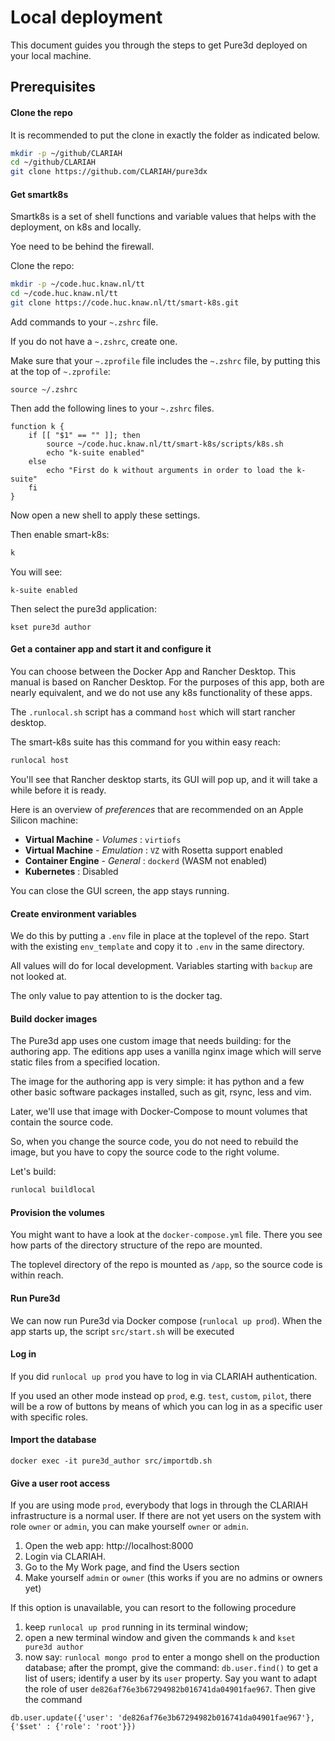 # Local deployment

This document guides you through the steps to get Pure3d deployed on your local machine.

## Prerequisites

#### Clone the repo

It is recommended to put the clone in exactly the folder as indicated below.

``` sh
mkdir -p ~/github/CLARIAH
cd ~/github/CLARIAH
git clone https://github.com/CLARIAH/pure3dx
```

#### Get smartk8s

Smartk8s is a set of shell functions and variable values that helps with the
deployment, on k8s and locally.

Yoe need to be behind the firewall.

Clone the repo:

``` sh
mkdir -p ~/code.huc.knaw.nl/tt
cd ~/code.huc.knaw.nl/tt
git clone https://code.huc.knaw.nl/tt/smart-k8s.git
```

Add commands to your `~.zshrc` file.

If you do not have a `~.zshrc`, create one.

Make sure that your `~.zprofile` file includes the `~.zshrc` file, by putting this
at the top of `~.zprofile`:

```
source ~/.zshrc
```

Then add the following lines to your `~.zshrc` files.

```
function k {
    if [[ "$1" == "" ]]; then
        source ~/code.huc.knaw.nl/tt/smart-k8s/scripts/k8s.sh
        echo "k-suite enabled"
    else
        echo "First do k without arguments in order to load the k-suite"
    fi
}
```

Now open a new shell to apply these settings.

Then enable smart-k8s:

``` sh
k
```

You will see:

```
k-suite enabled
```

Then select the pure3d application:

```
kset pure3d author
```

#### Get a container app and start it and configure it

You can choose between the Docker App and Rancher Desktop.
This manual is based on Rancher Desktop.
For the purposes of this app, both are nearly equivalent, and we do not use any
k8s functionality of these apps.

The `.runlocal.sh` script has a command `host` which will start rancher desktop.

The smart-k8s suite has this command for you within easy reach:

``` sh
runlocal host
```

You'll see that Rancher desktop starts, its GUI will pop up, and it will take a while
before it is ready.

Here is an overview of *preferences* that are recommended on an Apple Silicon machine:

*  **Virtual Machine** - *Volumes* : `virtiofs`
*  **Virtual Machine** - *Emulation* : `VZ` with Rosetta support enabled
*  **Container Engine** - *General* : `dockerd` (WASM not enabled)
*  **Kubernetes** : Disabled

You can close the GUI screen, the app stays running.

#### Create environment variables

We do this by putting a `.env` file in place at the toplevel of the repo.
Start with the existing `env_template` and copy it to `.env` in the same directory.

All values will do for local development.
Variables starting with `backup` are not looked at.

The only value to pay attention to is the docker tag.

#### Build docker images

The Pure3d app uses one custom image that needs building: for the authoring app.
The editions app uses a vanilla nginx image which will serve static files from
a specified location.

The image for the authoring app is very simple: it has python and a few other
basic software packages installed, such as git, rsync, less and vim.

Later, we'll use that image with Docker-Compose to mount volumes that contain the
source code. 

So, when you change the source code, you do not need to rebuild the image, but you
have to copy the source code to the right volume.

Let's build:

``` sh
runlocal buildlocal
```

#### Provision the volumes

You might want to have a look at the `docker-compose.yml` file.
There you see how parts of the directory structure of the repo are mounted.

The toplevel directory of the repo is mounted as `/app`, so the source code
is within reach.


#### Run Pure3d

We can now run Pure3d via Docker compose (`runlocal up prod`). When the app
starts up, the script `src/start.sh` will be executed

#### Log in

If you did `runlocal up prod` you have to log in via CLARIAH authentication.

If you used an other mode instead op `prod`, e.g. `test`, `custom`, `pilot`, there
will be a row of buttons by means of which you can log in as a specific user
with specific roles.

#### Import the database
```
docker exec -it pure3d_author src/importdb.sh
```

#### Give a user root access

If you are using mode `prod`, everybody that logs in through the CLARIAH infrastructure
is a normal user. If there are not yet users on the system with role `owner` or `admin`,
you can make yourself `owner` or `admin`.

1. Open the web app: http://localhost:8000
1. Login via CLARIAH.
1. Go to the My Work page, and find the Users section
1. Make yourself `admin` or `owner` (this works if you are no admins or owners yet)

If this option is unavailable, you can resort to the following procedure

1. keep `runlocal up prod` running in its terminal window;
1. open a new terminal window and given the commands `k` and `kset pure3d author`
1. now say: `runlocal mongo prod` to enter a mongo shell on the production database;
   after the prompt, give the command: `db.user.find()` to get a list of users;
   identify a user by its `user` property. Say you want to adapt the role of user
   `de826af76e3b67294982b016741da04901fae967`. Then give the command

```
db.user.update({'user': 'de826af76e3b67294982b016741da04901fae967'}, {'$set' : {'role': 'root'}})
```
